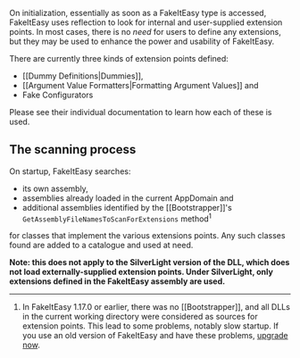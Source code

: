 On initialization, essentially as soon as a FakeItEasy type is accessed, FakeItEasy uses reflection to look for internal and user-supplied extension points. In most cases, there is no _need_ for users to define any extensions, but they may be used to enhance the power and usability of FakeItEasy.

There are currently three kinds of extension points defined:

* [[Dummy Definitions|Dummies]],
* [[Argument Value Formatters|Formatting Argument Values]] and
* Fake Configurators

Please see their individual documentation to learn how each of these is used.

## The scanning process

On startup, FakeItEasy searches:
* its own assembly,
* assemblies already loaded in the current AppDomain and
* additional assemblies identified by the [[Bootstrapper]]'s `GetAssemblyFileNamesToScanForExtensions` method<sup>1</sup>

for classes that implement the various extensions points.
Any such classes found are added to a catalogue and used at need.

**Note: this does not apply to the SilverLight version of the DLL, which does not load externally-supplied extension points. Under SilverLight, only extensions defined in the FakeItEasy assembly are used.**

----
1. In FakeItEasy 1.17.0 or earlier, there was no [[Bootstrapper]], and all DLLs in the current working directory were considered as sources for extension points. This lead to some problems, notably slow startup. If you use an old version of FakeItEasy and have these problems, [upgrade now](https://nuget.org/packages/FakeItEasy/).